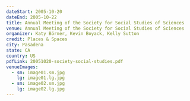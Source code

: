 ```yaml
---
dateStart: 2005-10-20
dateEnd: 2005-10-22
title: Annual Meeting of the Society for Social Studies of Sciences
venue: Annual Meeting of the Society for Social Studies of Sciences
organizer: Katy Börner, Kevin Boyack, Kelly Sutton
credit: Places & Spaces
city: Pasadena
state: CA
country: US
pdfLink: 20051020-society-social-studies.pdf
venueImages:
  - sm: image01.sm.jpg
    lg: image01.lg.jpg
  - sm: image02.sm.jpg
    lg: image02.lg.jpg
---
```

